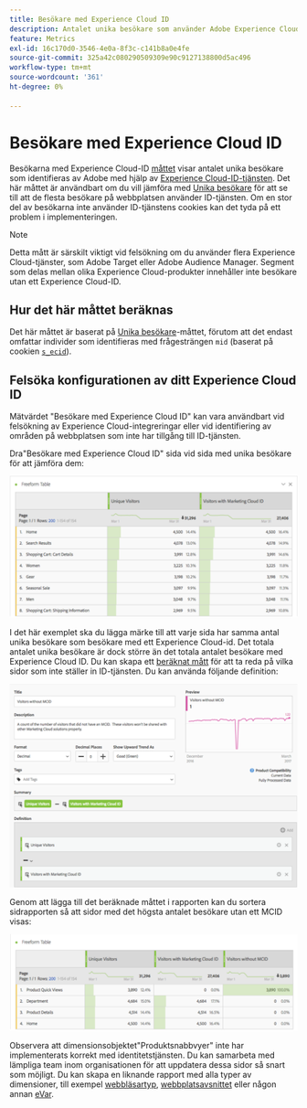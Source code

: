```yaml
---
title: Besökare med Experience Cloud ID
description: Antalet unika besökare som använder Adobe Experience Cloud ID-tjänsten.
feature: Metrics
exl-id: 16c170d0-3546-4e0a-8f3c-c141b8a0e4fe
source-git-commit: 325a42c080290509309e90c9127138800d5ac496
workflow-type: tm+mt
source-wordcount: '361'
ht-degree: 0%

---
```


# Besökare med Experience Cloud ID

Besökarna med Experience Cloud-ID [måttet](overview.md) visar antalet unika besökare som identifieras av Adobe med hjälp av [Experience Cloud-ID-tjänsten](https://experienceleague.adobe.com/docs/id-service/using/home.html?lang=sv-SE). Det här måttet är användbart om du vill jämföra med [Unika besökare](unique-visitors.md) för att se till att de flesta besökare på webbplatsen använder ID-tjänsten. Om en stor del av besökarna inte använder ID-tjänstens cookies kan det tyda på ett problem i implementeringen.

>[!NOTE]
>
>Detta mått är särskilt viktigt vid felsökning om du använder flera Experience Cloud-tjänster, som Adobe Target eller Adobe Audience Manager. Segment som delas mellan olika Experience Cloud-produkter innehåller inte besökare utan ett Experience Cloud-ID.

## Hur det här måttet beräknas

Det här måttet är baserat på [Unika besökare](unique-visitors.md)-måttet, förutom att det endast omfattar individer som identifieras med frågesträngen `mid` (baserat på cookien [`s_ecid`](https://experienceleague.adobe.com/docs/core-services/interface/ec-cookies/cookies-analytics.html?lang=sv-SE)).

## Felsöka konfigurationen av ditt Experience Cloud ID

Mätvärdet &quot;Besökare med Experience Cloud ID&quot; kan vara användbart vid felsökning av Experience Cloud-integreringar eller vid identifiering av områden på webbplatsen som inte har tillgång till ID-tjänsten.

Dra&quot;Besökare med Experience Cloud ID&quot; sida vid sida med unika besökare för att jämföra dem:

![Unik besökarjämförelse](assets/metric-mcvid1.png)

I det här exemplet ska du lägga märke till att varje sida har samma antal unika besökare som besökare med ett Experience Cloud-id. Det totala antalet unika besökare är dock större än det totala antalet besökare med Experience Cloud ID. Du kan skapa ett [beräknat mått](../calculated-metrics/cm-overview.md) för att ta reda på vilka sidor som inte ställer in ID-tjänsten. Du kan använda följande definition:

![Beräknad måttdefinition](assets/metric-mcvid2.png)

Genom att lägga till det beräknade måttet i rapporten kan du sortera sidrapporten så att sidor med det högsta antalet besökare utan ett MCID visas:

![Sidor utan ID-tjänst](assets/metric-mcvid3.png)

Observera att dimensionsobjektet&quot;Produktsnabbvyer&quot; inte har implementerats korrekt med identitetstjänsten. Du kan samarbeta med lämpliga team inom organisationen för att uppdatera dessa sidor så snart som möjligt. Du kan skapa en liknande rapport med alla typer av dimensioner, till exempel [webbläsartyp](../dimensions/browser-type.md), [webbplatsavsnittet](../dimensions/site-section.md) eller någon annan [eVar](../dimensions/evar.md).
